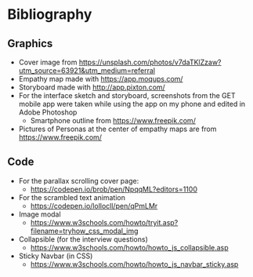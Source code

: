 # Bibliography

## Graphics
- Cover image from https://unsplash.com/photos/v7daTKlZzaw?utm_source=63921&utm_medium=referral
- Empathy map made with https://app.moqups.com/
- Storyboard made with http://app.pixton.com/
- For the interface sketch and storyboard, screenshots from the GET mobile app were taken while using the app on my phone and edited in Adobe Photoshop
  - Smartphone outline from https://www.freepik.com/
- Pictures of Personas at the center of empathy maps are from https://www.freepik.com/

## Code
- For the parallax scrolling cover page:
  - https://codepen.io/brob/pen/NpqqML?editors=1100
- For the scrambled text animation
  - https://codepen.io/lollocll/pen/qPmLMr
- Image modal
  - https://www.w3schools.com/howto/tryit.asp?filename=tryhow_css_modal_img
- Collapsible (for the interview questions)
  - https://www.w3schools.com/howto/howto_js_collapsible.asp
- Sticky Navbar (in CSS) 
  - https://www.w3schools.com/howto/howto_js_navbar_sticky.asp

